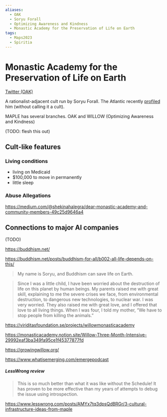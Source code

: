 ```yaml
---
aliases:
  - OAK
  - Soryu Forall
  - Optimizing Awareness and Kindness
  - Monastic Academy for the Preservation of Life on Earth
tags:
  - Maps2023
  - Spiritia
---
```

# Monastic Academy for the Preservation of Life on Earth

[Twitter (OAK)](https://twitter.com/oak_mindfulness?lang=en)

A rationalist-adjacent cult run by Soryu Forall. The Atlantic recently [profiled](https://www.theatlantic.com/ideas/archive/2023/06/buddhist-monks-vermont-ai-apocalypse/674501/) him (without calling it a cult).

MAPLE has several branches. OAK and WILLOW (Optimizing Awareness and Kindness)

(TODO: flesh this out)


## Cult-like features

### Living conditions

- living on Medicaid
- $100,000 to move in permanently
- little sleep

### Abuse Allegations

https://medium.com/@shekinahalegra/dear-monastic-academy-and-community-members-49c25d9646a4
## Connections to major AI companies

(TODO)



https://buddhism.net/

https://buddhism.net/posts/buddhism-for-all/b002-all-life-depends-on-this/

>My name is Soryu, and Buddhism can save life on Earth.

>Since I was a little child, I have been worried about the destruction of life on this planet by human beings. My parents raised me with great skill, explaining to me the severe crises we face, from environmental destruction, to dangerous new technologies, to nuclear war. I was very worried. They also raised me with great love, and I offered that love to all living things. When I was four, I told my mother, “We have to stop people from killing the animals.”

https://viriditasfoundation.se/projects/willowmonasticacademy

https://monasticacademy.notion.site/Willow-Three-Month-Intensive-29992eaf3ba349fa95ce1f45377877fd

https://growingwillow.org/

https://www.whatisemerging.com/emergepodcast



##### LessWrong review

>This is so much better than what it was like without the Schedule! It has proven to be more effective than my years of attempts to debug the issue using introspection.

https://www.lesswrong.com/posts/AMYx7tq3dpsQdBRGr/3-cultural-infrastructure-ideas-from-maple
